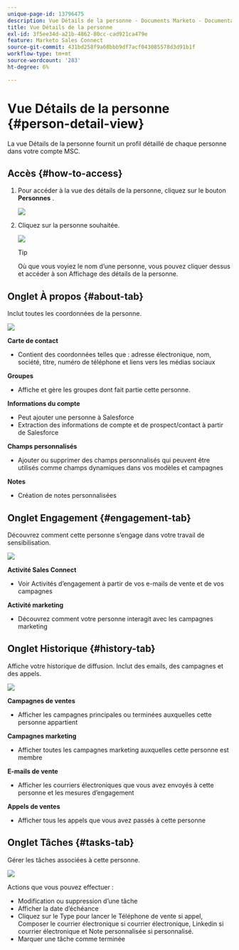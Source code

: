 ```yaml
---
unique-page-id: 13796475
description: Vue Détails de la personne - Documents Marketo - Documentation du produit
title: Vue Détails de la personne
exl-id: 3f5ee34d-a21b-4862-80cc-cad921ca479e
feature: Marketo Sales Connect
source-git-commit: 431bd258f9a68bbb9df7acf043085578d3d91b1f
workflow-type: tm+mt
source-wordcount: '283'
ht-degree: 6%

---
```


# Vue Détails de la personne {#person-detail-view}

La vue Détails de la personne fournit un profil détaillé de chaque personne dans votre compte MSC.

## Accès {#how-to-access}

1. Pour accéder à la vue des détails de la personne, cliquez sur le bouton **Personnes** .

   ![](assets/person-detail-view-1.png)

1. Cliquez sur la personne souhaitée.

   ![](assets/person-detail-view-2.png)

   >[!TIP]
   >
   >Où que vous voyiez le nom d’une personne, vous pouvez cliquer dessus et accéder à son Affichage des détails de la personne.

## Onglet À propos {#about-tab}

Inclut toutes les coordonnées de la personne.

![](assets/person-detail-view-3.png)

**Carte de contact**

* Contient des coordonnées telles que : adresse électronique, nom, société, titre, numéro de téléphone et liens vers les médias sociaux

**Groupes**

* Affiche et gère les groupes dont fait partie cette personne.

**Informations du compte**

* Peut ajouter une personne à Salesforce
* Extraction des informations de compte et de prospect/contact à partir de Salesforce

**Champs  personnalisés**

* Ajouter ou supprimer des champs personnalisés qui peuvent être utilisés comme champs dynamiques dans vos modèles et campagnes

**Notes**

* Création de notes personnalisées

## Onglet Engagement {#engagement-tab}

Découvrez comment cette personne s’engage dans votre travail de sensibilisation.

![](assets/person-detail-view-4.png)

**Activité Sales Connect**

* Voir Activités d’engagement à partir de vos e-mails de vente et de vos campagnes

**Activité marketing**

* Découvrez comment votre personne interagit avec les campagnes marketing

## Onglet Historique {#history-tab}

Affiche votre historique de diffusion. Inclut des emails, des campagnes et des appels.

![](assets/person-detail-view-5.png)

**Campagnes de ventes**

* Afficher les campagnes principales ou terminées auxquelles cette personne appartient

**Campagnes marketing**

* Afficher toutes les campagnes marketing auxquelles cette personne est membre

**E-mails de vente**

* Afficher les courriers électroniques que vous avez envoyés à cette personne et les mesures d’engagement

**Appels de ventes**

* Afficher tous les appels que vous avez passés à cette personne

## Onglet Tâches {#tasks-tab}

Gérer les tâches associées à cette personne.

![](assets/person-detail-view-6.png)

Actions que vous pouvez effectuer :

* Modification ou suppression d’une tâche
* Afficher la date d’échéance
* Cliquez sur le Type pour lancer le Téléphone de vente si appel, Composer le courrier électronique si courrier électronique, Linkedin si courrier électronique et Note personnalisée si personnalisé.
* Marquer une tâche comme terminée
